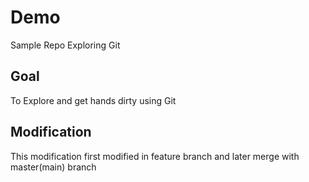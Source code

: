 # Demo

Sample Repo Exploring Git

##  Goal
 
To Explore and get hands dirty using Git

## Modification
 
This modification first modified in feature branch and later merge with master(main) branch 